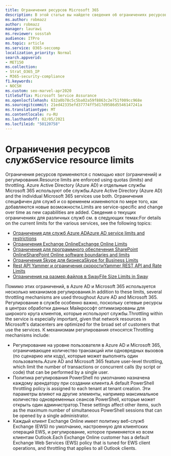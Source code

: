 ```yaml
---
title: Ограничения ресурсов Microsoft 365
description: В этой статье вы найдете сведения об ограничениях ресурсов для различных приложений в Microsoft 365.
ms.author: robmazz
author: robmazz
manager: laurawi
ms.reviewer: sosstah
audience: ITPro
ms.topic: article
ms.service: O365-seccomp
localization_priority: Normal
search.appverid:
- MET150
ms.collection:
- Strat_O365_IP
- M365-security-compliance
f1.keywords:
- NOCSH
ms.custom: seo-marvel-apr2020
titleSuffix: Microsoft Service Assurance
ms.openlocfilehash: 632a0b78c5c5ba02a59f8863c2e751f009cc968e
ms.sourcegitcommit: 21ed42335efd37774ff5d17d9586d5546147241a
ms.translationtype: MT
ms.contentlocale: ru-RU
ms.lasthandoff: 02/05/2021
ms.locfileid: "50120758"
---
```

# <a name="service-resource-limits"></a><span data-ttu-id="dc603-103">Ограничения ресурсов служб</span><span class="sxs-lookup"><span data-stu-id="dc603-103">Service resource limits</span></span>

<span data-ttu-id="dc603-104">Ограничения ресурсов применяются с помощью квот (ограничений) и регулирования.</span><span class="sxs-lookup"><span data-stu-id="dc603-104">Resource limits are enforced using quotas (limits) and throttling.</span></span> <span data-ttu-id="dc603-105">Azure Active Directory (Azure AD) и отдельные службы Microsoft 365 используют обе службы.</span><span class="sxs-lookup"><span data-stu-id="dc603-105">Azure Active Directory (Azure AD) and the individual Microsoft 365 services use both.</span></span> <span data-ttu-id="dc603-106">Ограничения специфичен для служб и со временем изменяются по мере того, как добавляются новые возможности.</span><span class="sxs-lookup"><span data-stu-id="dc603-106">Limits are service-specific and change over time as new capabilities are added.</span></span> <span data-ttu-id="dc603-107">Сведения о текущих ограничениях для различных служб см. в следующих темах:</span><span class="sxs-lookup"><span data-stu-id="dc603-107">For details on the current limits for the various services, see the following topics:</span></span>

- [<span data-ttu-id="dc603-108">Ограничения для служб Azure AD</span><span class="sxs-lookup"><span data-stu-id="dc603-108">Azure AD service limits and restrictions</span></span>](/azure/azure-resource-manager/management/azure-subscription-service-limits)
- [<span data-ttu-id="dc603-109">Ограничения Exchange Online</span><span class="sxs-lookup"><span data-stu-id="dc603-109">Exchange Online Limits</span></span>](/office365/servicedescriptions/exchange-online-service-description/exchange-online-limits)
- [<span data-ttu-id="dc603-110">Ограничения для программного обеспечения SharePoint Online</span><span class="sxs-lookup"><span data-stu-id="dc603-110">SharePoint Online software boundaries and limits</span></span>](https://support.office.com/article/SharePoint-Online-software-boundaries-and-limits-8F34FF47-B749-408B-ABC0-B605E1F6D498)
- [<span data-ttu-id="dc603-111">Ограничения Skype для бизнеса</span><span class="sxs-lookup"><span data-stu-id="dc603-111">Skype for Business Limits</span></span>](https://technet.microsoft.com/library/skype-for-business-online-limits.aspx)
- [<span data-ttu-id="dc603-112">Rest API Yammer и ограничения скорости</span><span class="sxs-lookup"><span data-stu-id="dc603-112">Yammer REST API and Rate Limits</span></span>](https://developer.yammer.com/docs/rest-api-rate-limits)
- [<span data-ttu-id="dc603-113">Ограничения на размер файлов в Sway</span><span class="sxs-lookup"><span data-stu-id="dc603-113">File Size Limits in Sway</span></span>](https://support.office.com/article/File-size-limits-in-Sway-4db21bc6-b42b-499f-9272-66e089db109f)

<span data-ttu-id="dc603-114">Помимо этих ограничений, в Azure AD и Microsoft 365 используется несколько механизмов регулирования.</span><span class="sxs-lookup"><span data-stu-id="dc603-114">In addition to these limits, several throttling mechanisms are used throughout Azure AD and Microsoft 365.</span></span> <span data-ttu-id="dc603-115">Регулирование в службе особенно важно, поскольку сетевые ресурсы в центрах обработки данных Майкрософт оптимизированы для широкого круга клиентов, которые используют службы.</span><span class="sxs-lookup"><span data-stu-id="dc603-115">Throttling within the service is especially important, given that network resources in Microsoft's datacenters are optimized for the broad set of customers that use the services.</span></span> <span data-ttu-id="dc603-116">К механизмам регулирования относятся:</span><span class="sxs-lookup"><span data-stu-id="dc603-116">Throttling mechanisms include:</span></span>

- <span data-ttu-id="dc603-117">Регулирование на уровне пользователя в Azure AD и Microsoft 365, ограничивающее количество транзакций или одновредных вызовов (по сценарию или коду), которые может выполнять один пользователь.</span><span class="sxs-lookup"><span data-stu-id="dc603-117">Azure AD and Microsoft 365 feature user-level throttling, which limit the number of transactions or concurrent calls (by script or code) that can be performed by a single user.</span></span>
- <span data-ttu-id="dc603-118">Политика регулирования PowerShell по умолчанию назначена каждому арендатору при создании клиента.</span><span class="sxs-lookup"><span data-stu-id="dc603-118">A default PowerShell throttling policy is assigned to each tenant at tenant creation.</span></span> <span data-ttu-id="dc603-119">Эти параметры влияют на другие элементы, например максимальное количество одновременных сеансов PowerShell, которые может открыть один администратор.</span><span class="sxs-lookup"><span data-stu-id="dc603-119">These settings affect other items, such as the maximum number of simultaneous PowerShell sessions that can be opened by a single administrator.</span></span>
- <span data-ttu-id="dc603-120">Каждый клиент Exchange Online имеет политику веб-служб Exchange (EWS) по умолчанию, настроенную для клиентских операций EWS, и регулирование, которое применяется ко всем клиентам Outlook.</span><span class="sxs-lookup"><span data-stu-id="dc603-120">Each Exchange Online customer has a default Exchange Web Services (EWS) policy that is tuned for EWS client operations, and throttling that applies to all Outlook clients.</span></span>
